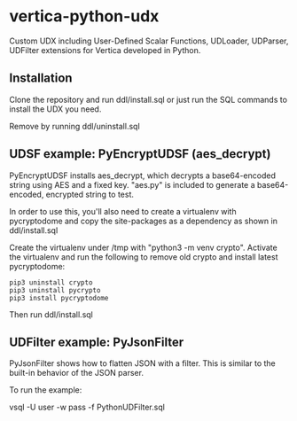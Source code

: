 # vertica-python-udx
Custom UDX including User-Defined Scalar Functions, UDLoader, UDParser, UDFilter extensions for Vertica developed in Python.
## Installation
Clone the repository and run ddl/install.sql or just run the SQL commands to install the UDX you need.

Remove by running ddl/uninstall.sql

## UDSF example: PyEncryptUDSF (aes_decrypt)
PyEncryptUDSF installs aes_decrypt, which decrypts a base64-encoded string using AES and a fixed key.  "aes.py" is included to generate a base64-encoded, encrypted string to test.

In order to use this, you'll also need to create a virtualenv with pycryptodome and copy the site-packages as a dependency as shown in ddl/install.sql

Create the virtualenv under /tmp with "python3 -m venv crypto".  Activate the virtualenv and run the following to remove old crypto and install latest pycryptodome:
```
pip3 uninstall crypto 
pip3 uninstall pycrypto 
pip3 install pycryptodome
```
Then run ddl/install.sql

## UDFilter example: PyJsonFilter
PyJsonFilter shows how to flatten JSON with a filter.  This is similar to the built-in behavior of the JSON parser.

To run the example:

vsql -U user -w pass -f PythonUDFilter.sql

